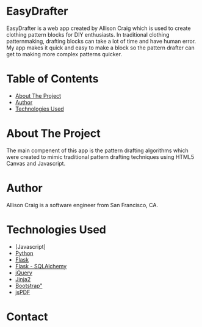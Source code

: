 # EasyDrafter
EasyDrafter is a web app created by Allison Craig which is used to create clothing pattern blocks for DIY enthusiasts.
In traditional clothing patternmaking, drafting blocks can take a lot of time and have human error. My app makes it quick and easy to make a block so the pattern drafter can get to making more complex patterns quicker. 

# Table of Contents
* [About The Project](#about)
* [Author](#author)
* [Technologies Used](#technologiesused)

# <a name="about"></a>About The Project
The main compenent of this app is the pattern drafting algorithms which were created to mimic traditional pattern drafting techniques using HTML5 Canvas and Javascript.

# <a name="author"></a>Author
Allison Craig is a software engineer from San Francisco, CA.


# <a name="technologiesused"></a>Technologies Used
* [Javascript]
* [Python](https://www.python.org/)
* [Flask](http://flask.pocoo.org/)
* [Flask - SQLAlchemy](http://flask.pocoo.org/)
* [jQuery](https://jquery.com/)
* [Jinja2](http://jinja.pocoo.org/docs/dev/)
* [Bootstrap"](http://getbootstrap.com/2.3.2/)
* [jsPDF](https://parall.ax/products/jspdf)

# <a name="contact"></a>Contact